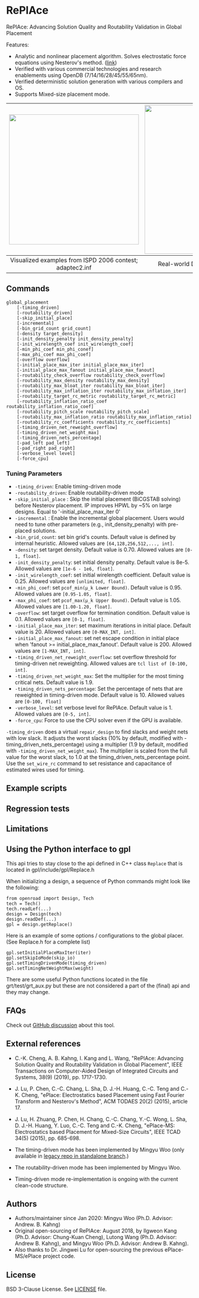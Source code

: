 # RePlAce

RePlAce: Advancing Solution Quality and Routability Validation in Global Placement

Features:

-   Analytic and nonlinear placement algorithm. Solves
    electrostatic force equations using Nesterov's method.
    ([link](https://cseweb.ucsd.edu/~jlu/papers/eplace-todaes14/paper.pdf))
-   Verified with various commercial technologies and research enablements using OpenDB
    (7/14/16/28/45/55/65nm).
-   Verified deterministic solution generation with various compilers and OS.
-   Supports Mixed-size placement mode.

| <img src="./doc/image/adaptec2.inf.gif" width=350px> | <img src="./doc/image/coyote_movie.gif" width=400px> |
|:--:|:--:|
| Visualized examples from ISPD 2006 contest; adaptec2.inf |Real-world Design: Coyote (TSMC16 7.5T) |

## Commands

```
global_placement
    [-timing_driven]
    [-routability_driven]
    [-skip_initial_place]
    [-incremental]
    [-bin_grid_count grid_count]
    [-density target_density]
    [-init_density_penalty init_density_penalty]
    [-init_wirelength_coef init_wirelength_coef]
    [-min_phi_coef min_phi_conef]
    [-max_phi_coef max_phi_coef]
    [-overflow overflow]
    [-initial_place_max_iter initial_place_max_iter]
    [-initial_place_max_fanout initial_place_max_fanout]
    [-routability_check_overflow routability_check_overflow]
    [-routability_max_density routability_max_density]
    [-routability_max_bloat_iter routability_max_bloat_iter]
    [-routability_max_inflation_iter routability_max_inflation_iter]
    [-routability_target_rc_metric routability_target_rc_metric]
    [-routability_inflation_ratio_coef routability_inflation_ratio_coef]
    [-routability_pitch_scale routability_pitch_scale]
    [-routability_max_inflation_ratio routability_max_inflation_ratio]
    [-routability_rc_coefficients routability_rc_coefficients]
    [-timing_driven_net_reweight_overflow]
    [-timing_driven_net_weight_max]
    [-timing_driven_nets_percentage]
    [-pad_left pad_left]
    [-pad_right pad_right]
    [-verbose_level level]
    [-force_cpu]
```

### Tuning Parameters

- `-timing_driven`: Enable timing-driven mode
- `-routability_driven`: Enable routability-driven mode
- `-skip_initial_place` : Skip the initial placement (BiCGSTAB solving) before Nesterov placement. IP improves HPWL by ~5% on large designs. Equal to '-initial_place_max_iter 0'
- `-incremental` : Enable the incremental global placement. Users would need to tune other parameters (e.g., init_density_penalty) with pre-placed solutions.
- `-bin_grid_count`: set bin grid's counts. Default value is defined by internal heuristic. Allowed values are  `[64,128,256,512,..., int]`.
- `-density`: set target density. Default value is 0.70. Allowed values are `[0-1, float]`.
- `-init_density_penalty`: set initial density penalty. Default value is 8e-5. Allowed values are `[1e-6 - 1e6, float]`.
- `-init_wirelength_coef`: set initial wirelength coefficient. Default value is 0.25. Allowed values are `[unlimited, float]`.
- `-min_phi_coef`: set `pcof_min(µ_k Lower Bound)`. Default value is 0.95. Allowed values are `[0.95-1.05, float]`.
- `-max_phi_coef`: set `pcof_max(µ_k Upper Bound)`. Default value is 1.05. Allowed values are `[1.00-1.20, float]`.
- `-overflow`: set target overflow for termination condition. Default value is 0.1. Allowed values are `[0-1, float]`.
- `-initial_place_max_iter`: set maximum iterations in initial place. Default value is 20. Allowed values are `[0-MAX_INT, int]`.
- `-initial_place_max_fanout`: set net escape condition in initial place when 'fanout >= initial_place_max_fanout'. Default value is 200. Allowed values are `[1-MAX_INT, int]`.
- `-timing_driven_net_reweight_overflow`: set overflow threshold for timing-driven net reweighting. Allowed values are `tcl list of [0-100, int]`.
- `-timing_driven_net_weight_max`: Set the multiplier for the most timing critical nets. Default value is 1.9.
- `-timing_driven_nets_percentage`: Set the percentage of nets that are reweighted in timing-driven mode. Default value is 10. Allowed values are `[0-100, float]`
- `-verbose_level`: set verbose level for RePlAce. Default value is 1. Allowed values are `[0-5, int]`.
- `-force_cpu`: Force to use the CPU solver even if the GPU is available.


`-timing_driven` does a virtual `repair_design` to find slacks and
weight nets with low slack. It adjusts the worst slacks (10% by default,
modified with -timing_driven_nets_percentage) using a multiplier (1.9 by
default, modified with `-timing_driven_net_weight_max`). The multiplier
is scaled from the full value for the worst slack, to 1.0 at the
timing_driven_nets_percentage point. Use the `set_wire_rc` command to set
resistance and capacitance of estimated wires used for timing.

## Example scripts

## Regression tests

## Limitations

## Using the Python interface to gpl

This api tries to stay close to the api defined in C++ class `Replace`
that is located in gpl/include/gpl/Replace.h

When initializing a design, a sequence of Python commands might look like
the following:

    from openroad import Design, Tech
    tech = Tech()
    tech.readLef(...)
    design = Design(tech)
    design.readDef(...)
    gpl = design.getReplace()
    
Here is an example of some options / configurations to the global placer.
(See Replace.h for a complete list)

    gpl.setInitialPlaceMaxIter(iter)
    gpl.setSkipIoMode(skip_io)
    gpl.setTimingDrivenMode(timing_driven)
    gpl.setTimingNetWeightMax(weight)

There are some useful Python functions located in the file
grt/test/grt_aux.py but these are not considered a part of the (final)
api and they may change.

## FAQs

Check out [GitHub discussion](https://github.com/The-OpenROAD-Project/OpenROAD/discussions/categories/q-a?discussions_q=category%3AQ%26A+replace+in%3Atitle)
about this tool.

## External references

-   C.-K. Cheng, A. B. Kahng, I. Kang and L. Wang, "RePlAce: Advancing
    Solution Quality and Routability Validation in Global Placement", IEEE
    Transactions on Computer-Aided Design of Integrated Circuits and Systems,
    38(9) (2019), pp. 1717-1730.
-   J. Lu, P. Chen, C.-C. Chang, L. Sha, D. J.-H. Huang, C.-C. Teng and
    C.-K. Cheng, "ePlace: Electrostatics based Placement using Fast Fourier
    Transform and Nesterov's Method", ACM TODAES 20(2) (2015), article 17.
-   J. Lu, H. Zhuang, P. Chen, H. Chang, C.-C. Chang, Y.-C. Wong, L. Sha,
    D. J.-H. Huang, Y. Luo, C.-C. Teng and C.-K. Cheng, "ePlace-MS:
    Electrostatics based Placement for Mixed-Size Circuits", IEEE TCAD 34(5)
    (2015), pp. 685-698.

-   The timing-driven mode has been implemented by
    Mingyu Woo (only available in [legacy repo in standalone
    branch](https://github.com/The-OpenROAD-Project/RePlAce/tree/standalone).)
-   The routability-driven mode has been implemented by Mingyu Woo.
-   Timing-driven mode re-implementation is ongoing with the current
    clean-code structure.

 ## Authors

-   Authors/maintainer since Jan 2020: Mingyu Woo (Ph.D. Advisor:
    Andrew. B. Kahng)
-   Original open-sourcing of RePlAce: August 2018, by Ilgweon Kang
    (Ph.D. Advisor: Chung-Kuan Cheng), Lutong Wang (Ph.D. Advisor: Andrew
    B. Kahng), and Mingyu Woo (Ph.D. Advisor: Andrew B. Kahng).
-   Also thanks to Dr. Jingwei Lu for open-sourcing the previous
    ePlace-MS/ePlace project code.

## License

BSD 3-Clause License. See [LICENSE](LICENSE) file.
